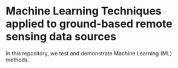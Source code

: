 # Machine Learning Techniques applied to ground-based remote sensing data sources

In this repository, we test and demonstrate Machine Learning (ML) methods.
